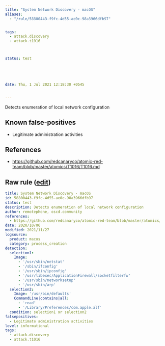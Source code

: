```yaml
---
title: "System Network Discovery - macOS"
aliases:
  - "/rule/58800443-f9fc-4d55-ae0c-98a3966dfb97"


tags:
  - attack.discovery
  - attack.t1016



status: test





date: Thu, 1 Jul 2021 12:18:30 +0545


---
```


Detects enumeration of local network configuration

<!--more-->


## Known false-positives

* Legitimate administration activities



## References

* https://github.com/redcanaryco/atomic-red-team/blob/master/atomics/T1016/T1016.md


## Raw rule ([edit](https://github.com/SigmaHQ/sigma/edit/master/rules/linux/macos/process_creation/proc_creation_macos_system_network_discovery.yml))
```yaml
title: System Network Discovery - macOS
id: 58800443-f9fc-4d55-ae0c-98a3966dfb97
status: test
description: Detects enumeration of local network configuration
author: remotephone, oscd.community
references:
  - https://github.com/redcanaryco/atomic-red-team/blob/master/atomics/T1016/T1016.md
date: 2020/10/06
modified: 2021/11/27
logsource:
  product: macos
  category: process_creation
detection:
  selection1:
    Image:
      - '/usr/sbin/netstat'
      - '/sbin/ifconfig'
      - '/usr/sbin/ipconfig'
      - '/usr/libexec/ApplicationFirewall/socketfilterfw'
      - '/usr/sbin/networksetup'
      - '/usr/sbin/arp'
  selection2:
    Image: '/usr/bin/defaults'
    CommandLine|contains|all:
      - 'read'
      - '/Library/Preferences/com.apple.alf'
  condition: selection1 or selection2
falsepositives:
  - Legitimate administration activities
level: informational
tags:
  - attack.discovery
  - attack.t1016

```
